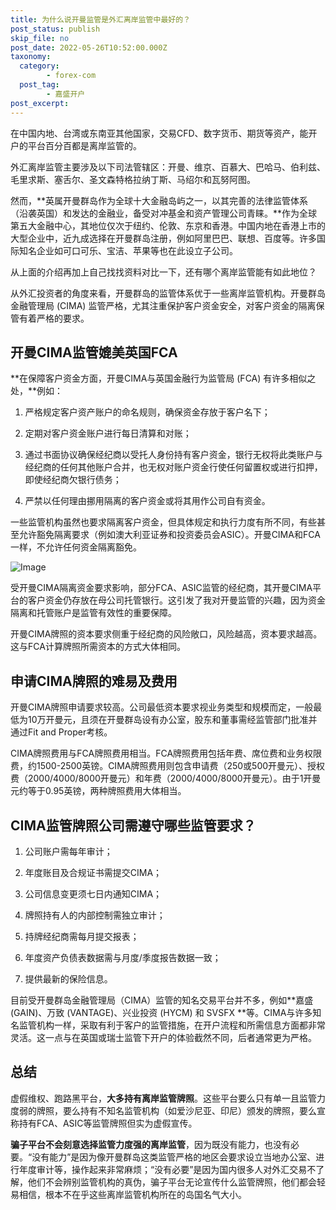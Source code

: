 ```yaml
---
title: 为什么说开曼监管是外汇离岸监管中最好的？
post_status: publish
skip_file: no
post_date: 2022-05-26T10:52:00.000Z
taxonomy:
  category:
        - forex-com
  post_tag:
        - 嘉盛开户
post_excerpt: 
---
```

在中国内地、台湾或东南亚其他国家，交易CFD、数字货币、期货等资产，能开户的平台百分百都是离岸监管的。

外汇离岸监管主要涉及以下司法管辖区：开曼、维京、百慕大、巴哈马、伯利兹、毛里求斯、塞舌尔、圣文森特格拉纳丁斯、马绍尔和瓦努阿图。

然而，**英属开曼群岛作为全球十大金融岛屿之一，以其完善的法律监管体系（沿袭英国）和发达的金融业，备受对冲基金和资产管理公司青睐。**作为全球第五大金融中心，其地位仅次于纽约、伦敦、东京和香港。中国内地在香港上市的大型企业中，近九成选择在开曼群岛注册，例如阿里巴巴、联想、百度等。许多国际知名企业如可口可乐、宝洁、苹果等也在此设立子公司。

从上面的介绍再加上自己找找资料对比一下，还有哪个离岸监管能有如此地位？

从外汇投资者的角度来看，开曼群岛的监管体系优于一些离岸监管机构。开曼群岛金融管理局 (CIMA) 监管严格，尤其注重保护客户资金安全，对客户资金的隔离保管有着严格的要求。

## 开曼CIMA监管媲美英国FCA

**在保障客户资金方面，开曼CIMA与英国金融行为监管局 (FCA) 有许多相似之处，**例如：

1. 严格规定客户资产账户的命名规则，确保资金存放于客户名下；

1. 定期对客户资金账户进行每日清算和对账；

1. 通过书面协议确保经纪商以受托人身份持有客户资金，银行无权将此类账户与经纪商的任何其他账户合并，也无权对账户资金行使任何留置权或进行扣押，即使经纪商欠银行债务；

1. 严禁以任何理由挪用隔离的客户资金或将其用作公司自有资金。

一些监管机构虽然也要求隔离客户资金，但具体规定和执行力度有所不同，有些甚至允许豁免隔离要求（例如澳大利亚证券和投资委员会ASIC）。开曼CIMA和FCA一样，不允许任何资金隔离豁免。

![Image](https://prod-files-secure.s3.us-west-2.amazonaws.com/39ed1227-6d7d-4570-be36-9ccd4a2c4241/bd849744-3fcb-4a37-8312-357962c8f065/image.png?X-Amz-Algorithm=AWS4-HMAC-SHA256&X-Amz-Content-Sha256=UNSIGNED-PAYLOAD&X-Amz-Credential=ASIAZI2LB4663CSXNBLU%2F20250628%2Fus-west-2%2Fs3%2Faws4_request&X-Amz-Date=20250628T161332Z&X-Amz-Expires=3600&X-Amz-Security-Token=IQoJb3JpZ2luX2VjEJb%2F%2F%2F%2F%2F%2F%2F%2F%2F%2FwEaCXVzLXdlc3QtMiJHMEUCIHMR2bx53Ys5GwU36QLESX3pJTO3UhBXq4JrdesvFKgzAiEAz3RO2ASEDyHMb8jeRIGB2ub%2FVat1mkKohQZSWhCH3WYqiAQIj%2F%2F%2F%2F%2F%2F%2F%2F%2F%2F%2FARAAGgw2Mzc0MjMxODM4MDUiDDXa8wbGruGeIH60RyrcA5fShrn5byJbFcWyT4NLe1jBcadR8yPn7ROQqAVX1keyxT6rQ5rKmvLc4dTedC1LStlfvy3yx9grbBa19DkV62IrBSRJ%2FCEzN4oIGGfC3hw6Z6%2FgxMyID5VDJNkw7rN5Hdkf0%2BRbYKcshynm3D8RYTzjvTBV08fXVeAuTjipRVZZN4BSzNzctJJpDxEaYAO3ufXIytJnN6l%2F7S8qVNCsug%2FxrIFUTlpM0EAg4Gf%2FpB1BHi5LkTyluJR5xS9vELpfdis1Jz1XM0VbSnQhtr82mooCkYgGpb99QQY2LN%2F7zfvsHOVLvnIvsI3ozV0ml%2BSqYFGk%2F9ZuQ9%2BF%2BgQ%2FI0XE8D%2Fx2ppng39OsJYg0%2FKYItA6IL6D6g4GilDN5eGP96ZlV%2BjlV2AjGyyhFKTp3kvqPyPfBKa4KdY83MTYyWuMpWnSnakqTLZE86WO1wL1h6kbARs8dL6Eno%2FxCzTLzzCR%2F0li5CAExKtH3zHoAkUGM%2FzWH2Ijz5%2BOJ3PxAQWjiCrryPlRjxMJuloJ3rt0EdpNKXvSuvXxHbSAgZ%2BQGFqoix7qas8i3QPWEz16mfnoSp%2Fh0aasLc%2FnWmbT%2FqBlDTEBZLr3Hfb%2BpMePK%2FNUge5G4cOR3ipqQa9Rb43TUD%2FiMMjv%2F8IGOqUBHDgYobZ1LnlzP0GaY0msEL6w%2F5zFVtWYuE9NeSSbjMKXo%2FC%2BayrChzn95og%2BCEBajOe10sXvGEVocMl4mvVwtWBVBbisw4iMoXKrX5PGrKJHxxq2Hw568AZAGLVxQ%2FuIyNv1ss8F3JsxonkU566Ccivvtr%2B7E%2FvIkcIlLuKOl6Hso%2FYcOQQwcRN3V3ZJUD5Cqp8QhxpZiXEdxTKcMLNHSXEvYJl6&X-Amz-Signature=7a2e66007b6fadbc3a1208b1aa5f697f2068793a875c537f5e63343fa7db346d&X-Amz-SignedHeaders=host&x-amz-checksum-mode=ENABLED&x-id=GetObject)

受开曼CIMA隔离资金要求影响，部分FCA、ASIC监管的经纪商，其开曼CIMA平台的客户资金仍存放在母公司托管银行。这引发了我对开曼监管的兴趣，因为资金隔离和托管账户是监管有效性的重要保障。

开曼CIMA牌照的资本要求侧重于经纪商的风险敞口，风险越高，资本要求越高。这与FCA计算牌照所需资本的方式大体相同。

## **申请CIMA牌照的难易及费用**

开曼CIMA牌照申请要求较高。公司最低资本要求视业务类型和规模而定，一般最低为10万开曼元，且须在开曼群岛设有办公室，股东和董事需经监管部门批准并通过Fit and Proper考核。

CIMA牌照费用与FCA牌照费用相当。FCA牌照费用包括年费、席位费和业务权限费，约1500-2500英镑。CIMA牌照费用则包含申请费（250或500开曼元）、授权费（2000/4000/8000开曼元）和年费（2000/4000/8000开曼元）。由于1开曼元约等于0.95英镑，两种牌照费用大体相当。

## CIMA监管牌照公司需遵守哪些监管要求？

1. 公司账户需每年审计；

1. 年度账目及合规证书需提交CIMA；

1. 公司信息变更须七日内通知CIMA；

1. 牌照持有人的内部控制需独立审计；

1. 持牌经纪商需每月提交报表；

1. 年度资产负债表数据需与月度/季度报告数据一致；

1. 提供最新的保险信息。

目前受开曼群岛金融管理局（CIMA）监管的知名交易平台并不多，例如**嘉盛 (GAIN)、万致 (VANTAGE)、兴业投资 (HYCM) 和 SVSFX **等。CIMA与许多知名监管机构一样，采取有利于客户的监管措施，在开户流程和所需信息方面都非常灵活。这一点与在英国或瑞士监管下开户的体验截然不同，后者通常更为严格。

## 总结

虚假维权、跑路黑平台，**大多持有离岸监管牌照**。这些平台要么只有单一且监管力度弱的牌照，要么持有不知名监管机构（如爱沙尼亚、印尼）颁发的牌照，要么宣称持有FCA、ASIC等监管牌照但实为虚假宣传。

**骗子平台不会刻意选择监管力度强的离岸监管**，因为既没有能力，也没有必要。“没有能力”是因为像开曼群岛这类监管严格的地区会要求设立当地办公室、进行年度审计等，操作起来非常麻烦；“没有必要”是因为国内很多人对外汇交易不了解，他们不会辨别监管机构的真伪，骗子平台无论宣传什么监管牌照，他们都会轻易相信，根本不在乎这些离岸监管机构所在的岛国名气大小。
